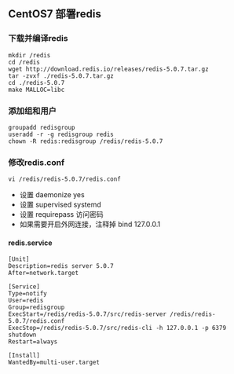 ## CentOS7 部署redis
### 下载并编译redis
    mkdir /redis
    cd /redis
    wget http://download.redis.io/releases/redis-5.0.7.tar.gz
    tar -zvxf ./redis-5.0.7.tar.gz
    cd ./redis-5.0.7
    make MALLOC=libc
### 添加组和用户
    groupadd redisgroup
    useradd -r -g redisgroup redis
    chown -R redis:redisgroup /redis/redis-5.0.7
### 修改redis.conf
    vi /redis/redis-5.0.7/redis.conf
- 设置 daemonize yes
- 设置 supervised systemd
- 设置 requirepass 访问密码
- 如果需要开启外网连接，注释掉 bind 127.0.0.1
#### redis.service
    [Unit]
    Description=redis server 5.0.7
    After=network.target

    [Service]    
    Type=notify
    User=redis
    Group=redisgroup
    ExecStart=/redis/redis-5.0.7/src/redis-server /redis/redis-5.0.7/redis.conf
    ExecStop=/redis/redis-5.0.7/src/redis-cli -h 127.0.0.1 -p 6379 shutdown
    Restart=always

    [Install]
    WantedBy=multi-user.target